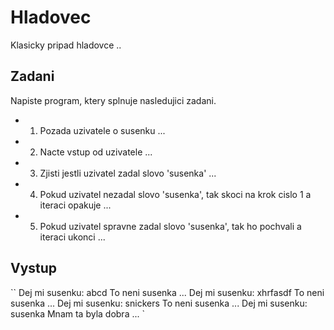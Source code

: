 # Hladovec 

Klasicky pripad hladovce ..

## Zadani

Napiste program, ktery splnuje nasledujici zadani.

- 1. Pozada uzivatele o susenku ...
- 2. Nacte vstup od uzivatele ...
- 3. Zjisti jestli uzivatel zadal slovo 'susenka' ...
- 4. Pokud uzivatel nezadal slovo 'susenka', tak skoci na krok cislo 1 a iteraci opakuje ...
- 5. Pokud uzivatel spravne zadal slovo 'susenka', tak ho pochvali a iteraci ukonci ...
## Vystup

``
Dej mi susenku: abcd
To neni susenka ...
Dej mi susenku: xhrfasdf
To neni susenka ...
Dej mi susenku: snickers
To neni susenka ...
Dej mi susenku: susenka
Mnam ta byla dobra ...
`